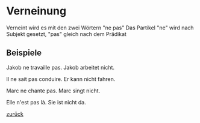 # Verneinung
Verneint wird es mit den zwei Wörtern "ne pas"
Das Partikel "ne" wird nach Subjekt gesetzt, "pas" gleich nach dem Prädikat
## Beispiele
Jakob ne travaille pas.
Jakob arbeitet nicht.

Il ne sait pas conduire.
Er kann nicht fahren.

Marc ne chante pas.
Marc singt nicht.

Elle n'est pas là.
Sie ist nicht da.






[zurück](https://hertzsite.github.io/hertzsite/french "Französsisch")
